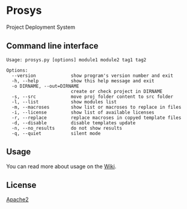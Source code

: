 # Prosys

Project Deployment System

## Command line interface

    Usage: prosys.py [options] module1 module2 tag1 tag2
    
    Options:
      --version             show program's version number and exit
      -h, --help            show this help message and exit
      -o DIRNAME, --out=DIRNAME
                            create or check project in DIRNAME
      -s, --src             move proj folder content to src folder
      -l, --list            show modules list
      -m, --macroses        show list or macroses to replace in files
      -i, --license         show list of available licenses
      -r, --replace         replace macroses in copyed template files
      -d, --disable         disable templates update
      -n, --no_results      do not show results
      -q, --quiet           silent mode

## Usage

You can read more about usage on the [Wiki](https://github.com/sigdev2/prosys/wiki).

## License

[Apache2](https://choosealicense.com/licenses/apache-2.0/)
